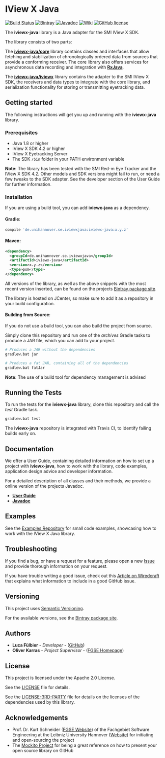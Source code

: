 # IView X Java #

[![Build Status](https://travis-ci.org/FG-SE/iviewx-java.svg?branch=master)](https://travis-ci.org/FG-SE/iviewx-java)
[![Bintray](https://img.shields.io/bintray/v/fg-se/iviewx-java/iviewx-java.svg)](https://bintray.com/fg-se/iviewx-java/iviewx-java)
[![Javadoc](https://img.shields.io/badge/javadoc-online-brightgreen.svg)](https://fg-se.github.io/iviewx-java/javadoc/)
[![Wiki](https://img.shields.io/badge/wiki-online-brightgreen.svg)](https://github.com/FG-SE/iviewx-java/wiki)
[![GitHub license](https://img.shields.io/badge/license-Apache%202-blue.svg)](https://raw.githubusercontent.com/FG-SE/iviewx-java/master/LICENSE)

The **iviewx-java** library is a Java adapter for the SMI IView X SDK.

The library consists of two parts:

The **[iviewx-java/core][1]** library contains classes and interfaces
that allow fetching and stabilization of chronologically ordered data
from sources that provide a conforming receiver. The core library
also offers services for asynchronous data recording and integration
with **[RxJava][2]**.

The **[iviewx-java/iviewx][3]** library contains the adapter to the SMI
IView X SDK, the receivers and data types to integrate with the core
library, and serialization functionality for storing or transmitting
eyetracking data.

## Getting started ##

The following instructions will get you up and running with the
**iviewx-java** library.

### Prerequisites ###

* Java 1.8 or higher
* IView X SDK 4.2 or higher
* IView X Eyetracking Server
* The SDK `/bin` folder in your PATH environment variable

**Note:** The library has been tested with the SMI Red-m Eye Tracker
          and the IView X SDK 4.2. Other models and SDK versions might
          fail to run, or need a few tweaks to the SDK adapter. See the
          developer section of the User Guide for further information.

### Installation ###

If you are using a build tool, you can add **iviewx-java** as a
dependency.

#### Gradle: ####

```groovy
compile 'de.unihannover.se.iviewxjava:iviewx-java:x.y.z'
```

#### Maven: ####

```xml
<dependency>
  <groupId>de.unihannover.se.iviewxjava</groupId>
  <artifactId>iviewx-java</artifactId>
  <version>x.y.z</version>
  <type>pom</type>
</dependency>
```

All versions of the library, as well as the  above snippets with
the most recent version inserted, can be found on the projects
[Bintray package site][4].

The library is hosted on JCenter, so make sure to add it as a
repository in your build configuration.

#### Building from Source: ####

If you do not use a build tool, you can also build the project from
source.

Simply clone this repository and run one of the *archives*
Gradle tasks to produce a JAR file, which you can add to
your project.

```bash
# Produces a JAR without the dependencies
gradlew.bat jar

# Produces a fat JAR, containing all of the dependencies
gradlew.bat fatJar
```

**Note:** The use of a build tool for dependency management is advised

## Running the Tests ##

To run the tests for the **iviewx-java** library, clone this repository
and call the *test* Gradle task.

```bash
gradlew.bat test
```

The **iviewx-java** repository is integrated with Travis CI, to
identify failing builds early on.

## Documentation ##

We offer a User Guide, containing detailed information on how to
set up a project with **iviewx-java**, how to work with the library,
code examples, application design advice and developer information.

For a detailed description of all classes and their methods, we
provide a online version of the projects Javadoc.

* **[User Guide][5]**
* **[Javadoc][6]**

## Examples ##

See the [Examples Repository][17] for small code examples,
showcasing how to work with the IView X Java library.

## Troubleshooting ##

If you find a bug, or have a request for a feature, please open
a new [Issue][15] and provide thorough information on your request.

If you have trouble writing a good issue, check out this
[Article on Wiredcraft][16] that explains what information to
include in a good GitHub issue.

## Versioning ##

This project uses [Semantic Versioning][7].

For the available versions,
see the [Bintray package site][4].

## Authors ##

* **Luca Fülbier** - *Developer* - ([GitHub][8])
* **Oliver Karras** - *Project Supervisor* - ([FGSE Homepage][9])

## License ##

This project is licensed under the Apache 2.0 License.

See the [LICENSE][10] file for details.

See the [LICENSE-3RD-PARTY][11] file for details on the licenses of
the dependencies used by this library.

## Acknowledgements ##

* Prof. Dr. Kurt Schneider ([FGSE Website][12]) of the Fachgebiet
  Software Engineering at the Leibniz University Hannover ([Website][13])
  for initiating and open-sourcing the project
* The [Mockito Project][14] for being a great reference on how to
  present your open source library on GitHub

[1]: https://github.com/FG-SE/iviewx-java/tree/master/src/main/java/de/unihannover/se/iviewxjava/core
[2]: https://github.com/ReactiveX/RxJava
[3]: https://github.com/FG-SE/iviewx-java/tree/master/src/main/java/de/unihannover/se/iviewxjava/iviewx
[4]: https://bintray.com/fg-se/iviewx-java/iviewx-java
[5]: https://github.com/FG-SE/iviewx-java/wiki
[6]: https://fg-se.github.io/iviewx-java/javadoc/
[7]: http://semver.org/
[8]: https://github.com/lucafuelbier
[9]: http://www.se.uni-hannover.de/pages/de:mitarbeiter_oliver_karras
[10]: https://github.com/FG-SE/iviewx-java/blob/master/LICENSE
[11]: https://github.com/FG-SE/iviewx-java/blob/master/LICENSE-3RD-PARTY
[12]: http://www.se.uni-hannover.de/pages/de:mitarbeiter_kurt_schneider
[13]: http://www.se.uni-hannover.de/pages/de:startseite
[14]: https://github.com/mockito/mockito
[15]: https://github.com/FG-SE/iviewx-java/issues
[16]: https://wiredcraft.com/blog/how-we-write-our-github-issues/
[17]: https://github.com/FG-SE/iviewx-java-examples